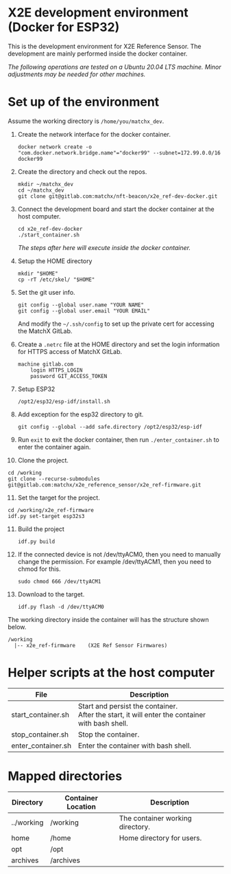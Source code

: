 # X2E development environment (Docker for ESP32)

This is the development environment for X2E Reference Sensor. The development are mainly performed inside the docker container.



*The following operations are tested on a Ubuntu 20.04 LTS machine. Minor adjustments may be needed for other machines.*

# Set up of the environment

Assume the working directory is ```/home/you/matchx_dev```.

1. Create the network interface for the docker container.

   ```
   docker network create -o "com.docker.network.bridge.name"="docker99" --subnet=172.99.0.0/16 docker99
   ```

   

2. Create the directory and check out the repos.

   ```
   mkdir ~/matchx_dev
   cd ~/matchx_dev
   git clone git@gitlab.com:matchx/nft-beacon/x2e_ref-dev-docker.git
   ```

   

3. Connect the development board and start the docker container at the host computer.

   ```
   cd x2e_ref-dev-docker
   ./start_container.sh
   ```

   *The steps after here will execute inside the docker container.*

   

4. Setup the HOME directory

   ```
   mkdir "$HOME"
   cp -rT /etc/skel/ "$HOME"
   ```

   

5. Set the git user info.

   ```
   git config --global user.name "YOUR NAME"
   git config --global user.email "YOUR EMAIL"
   ```

   And modify the ```~/.ssh/config``` to set up the private cert for accessing the MatchX GitLab.

   

6. Create a ```.netrc``` file at the HOME directory and set the login information for HTTPS access of MatchX GitLab.

   ```
   machine gitlab.com
       login HTTPS_LOGIN
       password GIT_ACCESS_TOKEN
   ```

   

7. Setup ESP32

   ```
   /opt2/esp32/esp-idf/install.sh
   ```

   

8. Add exception for the esp32 directory to git.

   ```
   git config --global --add safe.directory /opt2/esp32/esp-idf
   ```

   

9. Run `exit` to exit the docker container, then run `./enter_container.sh` to enter the container again.

   

10. Clone the project.

   ```
   cd /working
   git clone --recurse-submodules git@gitlab.com:matchx/x2e_reference_sensor/x2e_ref-firmware.git
   ```

   

11. Set the target for the project.

   ```
   cd /working/x2e_ref-firmware
   idf.py set-target esp32s3
   ```

   

11. Build the project

    ```
    idf.py build
    ```

       

12. If the connected device is not /dev/ttyACM0, then you need to manually change the permission. For example /dev/ttyACM1, then you need to chmod for this.
    ```
    sudo chmod 666 /dev/ttyACM1
    ```

    

13. Download to the target.

    ```
    idf.py flash -d /dev/ttyACM0
    ```

    


The working directory inside the container will has the structure shown below.

```
/working
  |-- x2e_ref-firmware    (X2E Ref Sensor Firmwares)
```



# Helper scripts at the host computer

| File               | Description                                                  |
| ------------------ | ------------------------------------------------------------ |
| start_container.sh | Start and persist the container.<br />After the start, it will enter the container with bash shell. |
| stop_container.sh  | Stop the container.                                          |
| enter_container.sh | Enter the container with bash shell.                         |



# Mapped directories

| Directory | Container Location | Description |
|-----------|----------|-------------|
| ../working | /working           | The container working directory. |
| home       | /home              | Home directory for users.        |
| opt | /opt |  |
| archives | /archives |  |

